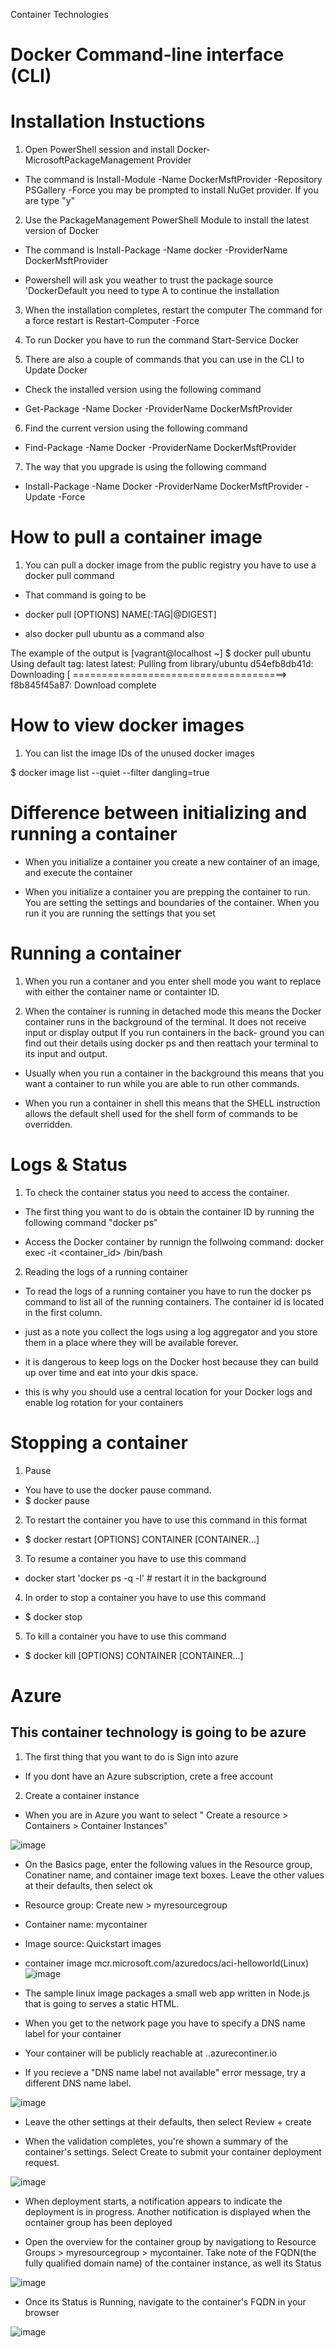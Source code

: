 Container Technologies

# Docker Command-line interface (CLI)


# Installation Instuctions

1. Open PowerShell session and install Docker-MicrosoftPackageManagement Provider

* The command is Install-Module -Name DockerMsftProvider -Repository PSGallery -Force
you may be prompted to install NuGet provider. If you are type "y" 

2. Use the PackageManagement PowerShell Module to install the latest version of Docker 

* The command is Install-Package -Name docker -ProviderName DockerMsftProvider

* Powershell will ask you weather to trust the package source 'DockerDefault you need to type A to continue the installation

3. When the installation completes, restart the computer
The command for a force restart is Restart-Computer -Force

4. To run Docker you have to run the command 
Start-Service Docker 

5. There are also a couple of commands that you can use in the CLI to Update Docker


* Check the installed version using the following command

* Get-Package -Name Docker -ProviderName DockerMsftProvider


6. Find the current version using the following command

* Find-Package -Name Docker -ProviderName DockerMsftProvider


7. The way that you upgrade is using the following command


* Install-Package -Name Docker -ProviderName DockerMsftProvider -Update -Force






# How to pull a container image

1. You can pull a docker image from the public registry you have to use a docker pull command

* That command is going to be

* docker pull [OPTIONS] NAME[:TAG|@DIGEST]
* also docker pull ubuntu as a command also



The example of the output is
[vagrant@localhost ~] $ docker pull ubuntu
Using default tag: latest
latest: Pulling from library/ubuntu
d54efb8db41d: Downloading [ =====================================>
f8b845f45a87: Download complete



# How to view docker images

1. You can list the image IDs of the unused docker images

$ docker image list --quiet --filter dangling=true


# Difference between initializing and running a container

* When you initialize a container you create a new container of an image, and execute the container

* When you initialize a container you are prepping the container to run. You are setting the settings and boundaries of the container. When you run it you are running the settings that you set

# Running a container

1. When you run a contaner and you enter shell mode you want to replace <container-name> with either
the container name or containter ID.

2. When the container is running in detached mode this means the Docker container runs in the background of the terminal. It does not receive input or display output If you run containers in the back-
ground you can find out their details using docker ps and then reattach your terminal to its input and output.

* Usually when you run a container in the background this means that you want a container to run while you are able to run other commands.

* When you run a container in shell this means that the SHELL instruction allows the default shell used for the shell form of commands to be overridden.




# Logs & Status

1. To check the container status you need to access the container. 

* The first thing you want to do is obtain the container ID by running the following command "docker ps"

* Access the Docker container by runnign the follwoing command: docker exec -it <container_id>  /bin/bash

2. Reading the logs of a running container

* To read the logs of a running container you have to run the docker ps command to list all of the running containers. The container id is located in the first column.

* just as a note you collect the logs using a log aggregator and you store them in a place where they will be available forever.

* it is dangerous to keep logs on the Docker host because they can build up over time and eat into your dkis space.

* this is why you should use a central location for your Docker logs and enable log rotation for your containers 



# Stopping a container
1. Pause

* You have to use the docker pause command. 
* $ docker pause <container name>

2. To restart the container you have to use this command in this format

* $ docker restart [OPTIONS] CONTAINER [CONTAINER...]

3. To resume a container you have to use this command 


* docker start 'docker ps -q -l' # restart it in the background


4. In order to stop a container you have to use this command

* $ docker stop <container name>

5. To kill a container you have to use this command

* $ docker kill [OPTIONS] CONTAINER [CONTAINER...]







# Azure

## This container technology is going to be azure

1. The first thing that you want to do is Sign into azure

* If you dont have an Azure subscription, crete a free account

2. Create a container instance

* When you are in Azure you want to select " Create a resource > Containers > Container Instances"

![image](https://user-images.githubusercontent.com/59849834/136124471-76c2b335-b534-49be-a805-8c8280a3b516.png)

* On the Basics page, enter the following values in the Resource group, Conatiner name, and container image text boxes. Leave the 
other values at their defaults, then select ok

* Resource group: Create new > myresourcegroup
* Container name: mycontainer
* Image source: Quickstart images
* container image mcr.microsoft.com/azuredocs/aci-helloworld(Linux)
![image](https://user-images.githubusercontent.com/59849834/136124853-81303db5-2fb9-4b58-88fa-571868042400.png)

* The sample linux image packages a small web app written in Node.js that is going to serves a static HTML.
* When you get to the network page you have to specify a DNS name label for your container

* Your container will be publicly reachable at <dns-name-label>.<region>.azurecontiner.io

* If you recieve a "DNS name label not available" error message, try a different DNS name label.

![image](https://user-images.githubusercontent.com/59849834/136127251-6228264e-b083-4fe6-82fa-4ec377986f69.png)

* Leave the other settings at their defaults, then select Review + create

* When the validation completes, you're shown a summary of the container's settings. Select Create to submit your container deployment request.

![image](https://user-images.githubusercontent.com/59849834/136127384-333d1acb-986c-4d63-ac9d-8b621bf02e00.png)

* When deployment starts, a notification appears to indicate the deployment is in progress. Another notification is displayed when the ocntainer group has been deployed

* Open the overview for the container group by navigationg to Resource Groups > myresourcegroup > mycontainer. Take note of the FQDN(the fully qualified domain name) of the container 
instance, as well its Status

![image](https://user-images.githubusercontent.com/59849834/136128593-2f0d2a37-4a10-40ca-9c59-554308a88f7c.png)

* Once its Status is Running, navigate to the container's FQDN in your browser

![image](https://user-images.githubusercontent.com/59849834/136128672-049d5144-7f39-4211-a0a1-97dcbba97c16.png)


